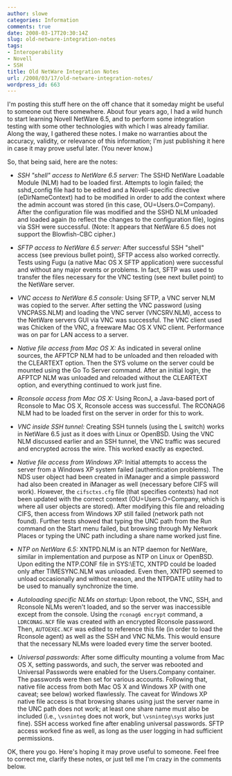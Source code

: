 ```yaml
---
author: slowe
categories: Information
comments: true
date: 2008-03-17T20:30:14Z
slug: old-netware-integration-notes
tags:
- Interoperability
- Novell
- SSH
title: Old NetWare Integration Notes
url: /2008/03/17/old-netware-integration-notes/
wordpress_id: 663
---
```


I'm posting this stuff here on the off chance that it someday might be useful to someone out there somewhere. About four years ago, I had a wild hunch to start learning Novell NetWare 6.5, and to perform some integration testing with some other technologies with which I was already familiar. Along the way, I gathered these notes. I make no warranties about the accuracy, validity, or relevance of this information; I'm just publishing it here in case it may prove useful later. (You never know.)

So, that being said, here are the notes:

* _SSH "shell" access to NetWare 6.5 server:_ The SSHD NetWare Loadable Module (NLM) had to be loaded first. Attempts to login failed; the sshd_config file had to be edited and a Novell-specific directive (eDirNameContext) had to be modified in order to add the context where the admin account was stored (in this case, OU=Users.O=Company). After the configuration file was modified and the SSHD NLM unloaded and loaded again (to reflect the changes to the configuration file), logins via SSH were successful. (Note: It appears that NetWare 6.5 does not support the Blowfish-CBC cipher.)

* _SFTP access to NetWare 6.5 server:_ After successful SSH "shell" access (see previous bullet point), SFTP access also worked correctly. Tests using Fugu (a native Mac OS X SFTP application) were successful and without any major events or problems. In fact, SFTP was used to transfer the files necessary for the VNC testing (see next bullet point) to the NetWare server.

* _VNC access to NetWare 6.5 console:_ Using SFTP, a VNC server NLM was copied to the server. After setting the VNC password (using VNCPASS.NLM) and loading the VNC server (VNCSRV.NLM), access to the NetWare servers GUI via VNC was successful. The VNC client used was Chicken of the VNC, a freeware Mac OS X VNC client. Performance was on par for LAN access to a server.

* _Native file access from Mac OS X:_ As indicated in several online sources, the AFPTCP NLM had to be unloaded and then reloaded with the CLEARTEXT option. Then the SYS volume on the server could be mounted using the Go To Server command. After an initial login, the AFPTCP NLM was unloaded and reloaded without the CLEARTEXT option, and everything continued to work just fine.

* _Rconsole access from Mac OS X:_ Using RconJ, a Java-based port of Rconsole to Mac OS X, Rconsole access was successful. The RCONAG6 NLM had to be loaded first on the server in order for this to work.

* _VNC inside SSH tunnel:_ Creating SSH tunnels (using the L switch) works in NetWare 6.5 just as it does with Linux or OpenBSD. Using the VNC NLM discussed earlier and an SSH tunnel, the VNC traffic was secured and encrypted across the wire. This worked exactly as expected.

* _Native file access from Windows XP:_ Initial attempts to access the server from a Windows XP system failed (authentication problems). The NDS user object had been created in iManager and a simple password had also been created in iManager as well (necessary before CIFS will work). However, the `cifsctxs.cfg` file (that specifies contexts) had not been updated with the correct context (OU=Users.O=Company, which is where all user objects are stored). After modifying this file and reloading CIFS, then access from Windows XP still failed (network path not found). Further tests showed that typing the UNC path from the Run command on the Start menu failed, but browsing through My Network Places or typing the UNC path including a share name worked just fine.

* _NTP on NetWare 6.5:_ XNTPD.NLM is an NTP daemon for NetWare, similar in implementation and purpose as NTP on Linux or OpenBSD. Upon editing the NTP.CONF file in SYS:\ETC, XNTPD could be loaded only after TIMESYNC.NLM was unloaded. Even then, XNTPD seemed to unload occasionally and without reason, and the NTPDATE utility had to be used to manually synchronize the time.

* _Autoloading specific NLMs on startup:_ Upon reboot, the VNC, SSH, and Rconsole NLMs weren't loaded, and so the server was inaccessible except from the console. Using the `rconag6 encrypt` command, a `LDRCONAG.NCF` file was created with an encrypted Rconsole password. Then, `AUTOEXEC.NCF` was edited to reference this file (in order to load the Rconsole agent) as well as the SSH and VNC NLMs. This would ensure that the necessary NLMs were loaded every time the server booted.

* _Universal passwords:_ After some difficulty mounting a volume from Mac OS X, setting passwords, and such, the server was rebooted and Universal Passwords were enabled for the Users.Company container. The passwords were then set for various accounts. Following that, native file access from both Mac OS X and Windows XP (with one caveat; see below) worked flawlessly. The caveat for Windows XP native file access is that browsing shares using just the server name in the UNC path does not work; at least one share name must also be included (i.e., `\vsninteg` does not work, but `\vsninteg\sys` works just fine). SSH access worked fine after enabling universal passwords. SFTP access worked fine as well, as long as the user logging in had sufficient permissions.

OK, there you go. Here's hoping it may prove useful to someone. Feel free to correct me, clarify these notes, or just tell me I'm crazy in the comments below.
